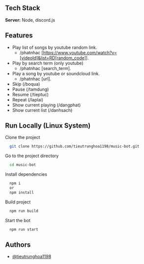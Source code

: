 ## Tech Stack

**Server:** Node, discord.js


## Features

- Play list of songs by youtube random link.
    - /phatnhac [https://www.youtube.com/watch?v=[videoId]&list=RD[random_code]].
- Play by search term (only youtube) 
    - /phatnhac [search_term].
- Play a song by youtube or soundcloud link.
    - /phatnhac [url].
- Skip (/boqua)
- Pause (/tamdung)
- Resume (/tieptuc)
- Repeat (/laplai)
- Show current playing (/dangphat)
- Show current list (/danhsach)



## Run Locally (Linux System)

Clone the project

```bash
  git clone https://github.com/tieutrunghoa1198/music-bot.git
```

Go to the project directory

```bash
  cd music-bot
```

Install dependencies

```bash
  npm i
  or 
  npm install
```

Build project

```bash
  npm run build
```

Start the bot

```bash
  npm run start
```


## Authors

- [@tieutrunghoa1198](https://github.com/tieutrunghoa1198)



